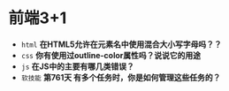 # 前端3+1
- `html` **在HTML5允许在元素名中使用混合大小写字母吗？？**
- `css` **你有使用过outline-color属性吗？说说它的用途**
- `js` **在JS中的主要有哪几类错误？**
- `软技能` **第761天 有多个任务时，你是如何管理这些任务的？**

